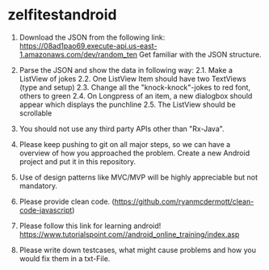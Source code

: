 # zelfitestandroid

1. Download the JSON from the following link: https://08ad1pao69.execute-api.us-east-1.amazonaws.com/dev/random_ten
   Get familiar with the JSON structure.
   
2. Parse the JSON and show the data in following way: 
   2.1. Make a ListView of jokes 
   2.2. One ListView Item should have two TextViews (type and setup)
   2.3. Change all the "knock-knock"-jokes to red font, others to green
   2.4. On Longpress of an item, a new dialogbox should appear which displays the punchline 
   2.5. The ListView should be scrollable
   
3. You should not use any third party APIs other than "Rx-Java". 

4. Please keep pushing to git on all major steps, so we can have a overview of how you approached the problem.
   Create a new Android project and put it in this repository.

5. Use of design patterns like MVC/MVP will be highly appreciable but not mandatory. 

6. Please provide clean code. (https://github.com/ryanmcdermott/clean-code-javascript)

7. Please follow this link for learning android! 
https://www.tutorialspoint.com//android_online_training/index.asp

8. Please write down testcases, what might cause problems and how you would fix them in a txt-File.
